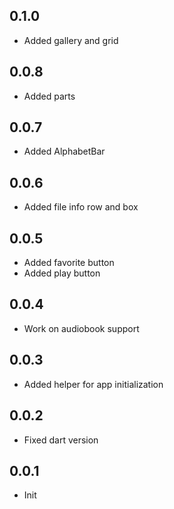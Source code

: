 ## 0.1.0

* Added gallery and grid

## 0.0.8

* Added parts

## 0.0.7

* Added AlphabetBar

## 0.0.6

* Added file info row and box

## 0.0.5

* Added favorite button
* Added play button

## 0.0.4

* Work on audiobook support

## 0.0.3

* Added helper for app initialization

## 0.0.2

* Fixed dart version

## 0.0.1

* Init
